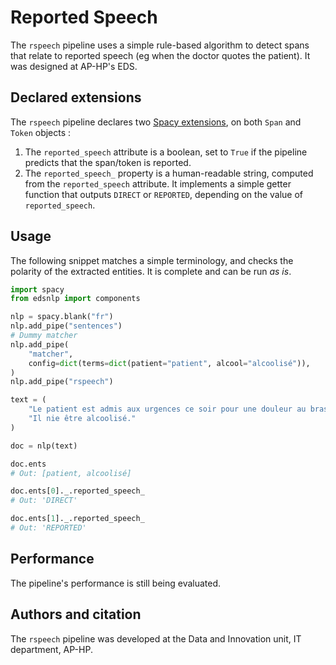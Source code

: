 # Reported Speech

The `rspeech` pipeline uses a simple rule-based algorithm to detect spans that relate to reported speech (eg when the doctor quotes the patient). It was designed at AP-HP's EDS.

## Declared extensions

The `rspeech` pipeline declares two [Spacy extensions](https://spacy.io/usage/processing-pipelines#custom-components-attributes), on both `Span` and `Token` objects :

1. The `reported_speech` attribute is a boolean, set to `True` if the pipeline predicts that the span/token is reported.
2. The `reported_speech_` property is a human-readable string, computed from the `reported_speech` attribute. It implements a simple getter function that outputs `DIRECT` or `REPORTED`, depending on the value of `reported_speech`.

## Usage

The following snippet matches a simple terminology, and checks the polarity of the extracted entities. It is complete and can be run _as is_.

```python
import spacy
from edsnlp import components

nlp = spacy.blank("fr")
nlp.add_pipe("sentences")
# Dummy matcher
nlp.add_pipe(
    "matcher",
    config=dict(terms=dict(patient="patient", alcool="alcoolisé")),
)
nlp.add_pipe("rspeech")

text = (
    "Le patient est admis aux urgences ce soir pour une douleur au bras. "
    "Il nie être alcoolisé."
)

doc = nlp(text)

doc.ents
# Out: [patient, alcoolisé]

doc.ents[0]._.reported_speech_
# Out: 'DIRECT'

doc.ents[1]._.reported_speech_
# Out: 'REPORTED'
```

## Performance

The pipeline's performance is still being evaluated.

## Authors and citation

The `rspeech` pipeline was developed at the Data and Innovation unit, IT department, AP-HP.
